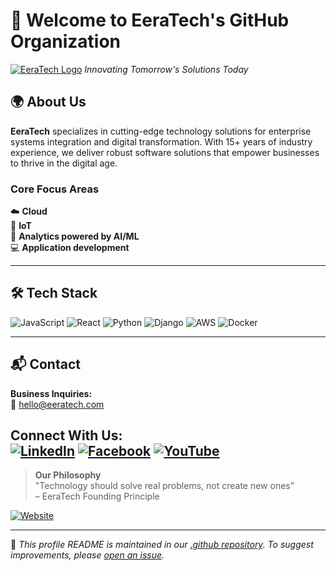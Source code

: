 # 🚀 Welcome to EeraTech's GitHub Organization

[![EeraTech Logo](https://img.shields.io/badge/EeraTech-003B6F?style=for-the-badge&logo=github)](https://www.eeratech.com)
*Innovating Tomorrow's Solutions Today*

## 🌍 About Us
**EeraTech** specializes in cutting-edge technology solutions for enterprise systems integration and digital transformation. With 15+ years of industry experience, we deliver robust software solutions that empower businesses to thrive in the digital age.

### Core Focus Areas
☁️ **Cloud**  
📡 **IoT**  
🤖 **Analytics powered by AI/ML**  
💻 **Application development**

---

## 🛠 Tech Stack
![JavaScript](https://img.shields.io/badge/javascript-%23323330.svg?style=for-the-badge&logo=javascript&logoColor=%23F7DF1E)
![React](https://img.shields.io/badge/react-%2320232a.svg?style=for-the-badge&logo=react&logoColor=%2361DAFB)
![Python](https://img.shields.io/badge/python-3670A0?style=for-the-badge&logo=python&logoColor=ffdd54)
![Django](https://img.shields.io/badge/django-%23092E20.svg?style=for-the-badge&logo=django&logoColor=white)
![AWS](https://img.shields.io/badge/AWS-%23FF9900.svg?style=for-the-badge&logo=amazon-aws&logoColor=white)
![Docker](https://img.shields.io/badge/docker-%230db7ed.svg?style=for-the-badge&logo=docker&logoColor=white)

---

## 📬 Contact
**Business Inquiries:**  
📧 [hello@eeratech.com](mailto:hello@eeratech.com)  

**Connect With Us:**  
[![LinkedIn](https://img.shields.io/badge/linkedin-%230077B5.svg?style=for-the-badge&logo=linkedin&logoColor=white)](https://linkedin.com/company/eera-technology)
[![Facebook](https://img.shields.io/badge/Facebook-%231877F2.svg?style=for-the-badge&logo=Facebook&logoColor=white)](https://www.facebook.com/eeratech44)
[![YouTube](https://img.shields.io/badge/YouTube-%23FF0000.svg?style=for-the-badge&logo=YouTube&logoColor=white)](https://www.youtube.com/@jayshaikh4634)
---

> **Our Philosophy**  
> "Technology should solve real problems, not create new ones"  
> – EeraTech Founding Principle

[![Website](https://img.shields.io/badge/Visit_Our_Website-003B6F?style=for-the-badge&logo=google-chrome)](https://www.eeratech.com)

---

📌 *This profile README is maintained in our [.github repository](https://github.com/EeraTech/.github). To suggest improvements, please [open an issue](https://github.com/EeraTech/.github/issues).*
